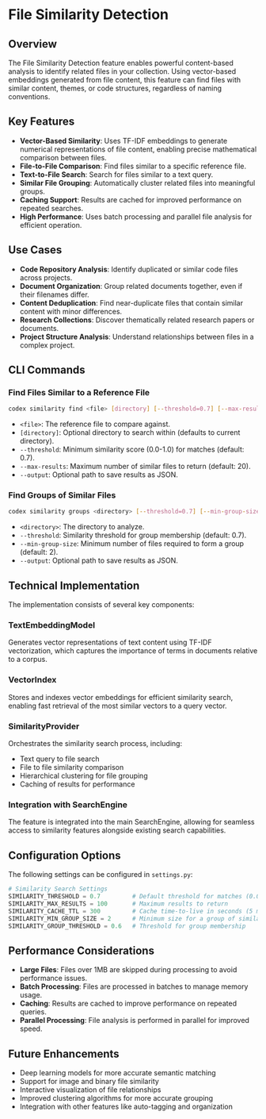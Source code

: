 # File Similarity Detection

## Overview

The File Similarity Detection feature enables powerful content-based analysis to identify related files in your collection. Using vector-based embeddings generated from file content, this feature can find files with similar content, themes, or code structures, regardless of naming conventions.

## Key Features

- **Vector-Based Similarity**: Uses TF-IDF embeddings to generate numerical representations of file content, enabling precise mathematical comparison between files.
- **File-to-File Comparison**: Find files similar to a specific reference file.
- **Text-to-File Search**: Search for files similar to a text query.
- **Similar File Grouping**: Automatically cluster related files into meaningful groups.
- **Caching Support**: Results are cached for improved performance on repeated searches.
- **High Performance**: Uses batch processing and parallel file analysis for efficient operation.

## Use Cases

- **Code Repository Analysis**: Identify duplicated or similar code files across projects.
- **Document Organization**: Group related documents together, even if their filenames differ.
- **Content Deduplication**: Find near-duplicate files that contain similar content with minor differences.
- **Research Collections**: Discover thematically related research papers or documents.
- **Project Structure Analysis**: Understand relationships between files in a complex project.

## CLI Commands

### Find Files Similar to a Reference File

```bash
codex similarity find <file> [directory] [--threshold=0.7] [--max-results=20] [--output=results.json]
```

- `<file>`: The reference file to compare against.
- `[directory]`: Optional directory to search within (defaults to current directory).
- `--threshold`: Minimum similarity score (0.0-1.0) for matches (default: 0.7).
- `--max-results`: Maximum number of similar files to return (default: 20).
- `--output`: Optional path to save results as JSON.

### Find Groups of Similar Files

```bash
codex similarity groups <directory> [--threshold=0.7] [--min-group-size=2] [--output=groups.json]
```

- `<directory>`: The directory to analyze.
- `--threshold`: Similarity threshold for group membership (default: 0.7).
- `--min-group-size`: Minimum number of files required to form a group (default: 2).
- `--output`: Optional path to save results as JSON.

## Technical Implementation

The implementation consists of several key components:

### TextEmbeddingModel

Generates vector representations of text content using TF-IDF vectorization, which captures the importance of terms in documents relative to a corpus.

### VectorIndex

Stores and indexes vector embeddings for efficient similarity search, enabling fast retrieval of the most similar vectors to a query vector.

### SimilarityProvider

Orchestrates the similarity search process, including:

- Text query to file search
- File to file similarity comparison
- Hierarchical clustering for file grouping
- Caching of results for performance

### Integration with SearchEngine

The feature is integrated into the main SearchEngine, allowing for seamless access to similarity features alongside existing search capabilities.

## Configuration Options

The following settings can be configured in `settings.py`:

```python
# Similarity Search Settings
SIMILARITY_THRESHOLD = 0.7         # Default threshold for matches (0.0-1.0)
SIMILARITY_MAX_RESULTS = 100       # Maximum results to return
SIMILARITY_CACHE_TTL = 300         # Cache time-to-live in seconds (5 minutes)
SIMILARITY_MIN_GROUP_SIZE = 2      # Minimum size for a group of similar files
SIMILARITY_GROUP_THRESHOLD = 0.6   # Threshold for group membership
```

## Performance Considerations

- **Large Files**: Files over 1MB are skipped during processing to avoid performance issues.
- **Batch Processing**: Files are processed in batches to manage memory usage.
- **Caching**: Results are cached to improve performance on repeated queries.
- **Parallel Processing**: File analysis is performed in parallel for improved speed.

## Future Enhancements

- Deep learning models for more accurate semantic matching
- Support for image and binary file similarity
- Interactive visualization of file relationships
- Improved clustering algorithms for more accurate grouping
- Integration with other features like auto-tagging and organization
